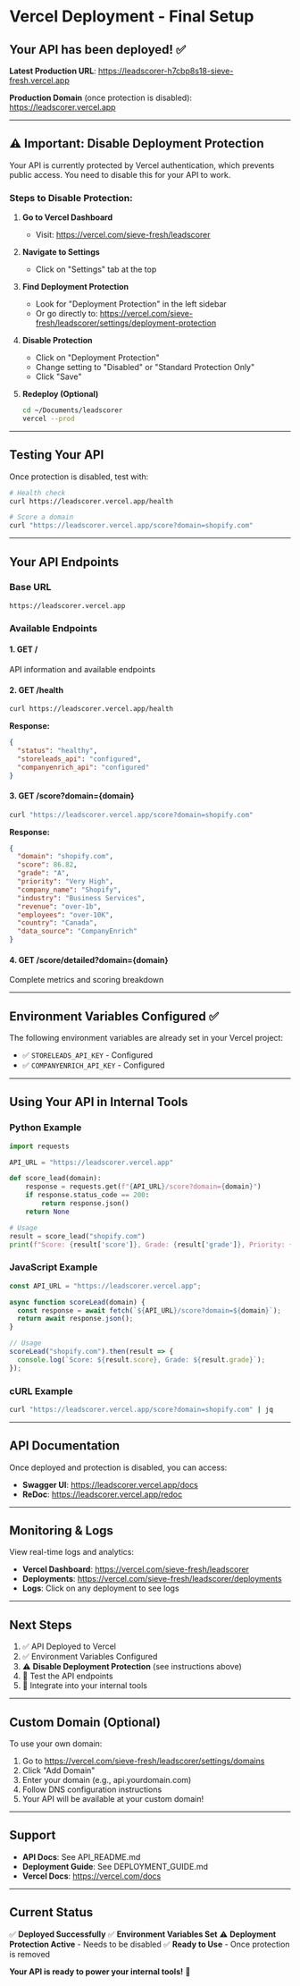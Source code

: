 # Vercel Deployment - Final Setup

## Your API has been deployed! ✅

**Latest Production URL**: https://leadscorer-h7cbp8s18-sieve-fresh.vercel.app

**Production Domain** (once protection is disabled): https://leadscorer.vercel.app

---

## ⚠️ Important: Disable Deployment Protection

Your API is currently protected by Vercel authentication, which prevents public access. You need to disable this for your API to work.

### Steps to Disable Protection:

1. **Go to Vercel Dashboard**
   - Visit: https://vercel.com/sieve-fresh/leadscorer

2. **Navigate to Settings**
   - Click on "Settings" tab at the top

3. **Find Deployment Protection**
   - Look for "Deployment Protection" in the left sidebar
   - Or go directly to: https://vercel.com/sieve-fresh/leadscorer/settings/deployment-protection

4. **Disable Protection**
   - Click on "Deployment Protection"
   - Change setting to "Disabled" or "Standard Protection Only"
   - Click "Save"

5. **Redeploy (Optional)**
   ```bash
   cd ~/Documents/leadscorer
   vercel --prod
   ```

---

## Testing Your API

Once protection is disabled, test with:

```bash
# Health check
curl https://leadscorer.vercel.app/health

# Score a domain
curl "https://leadscorer.vercel.app/score?domain=shopify.com"
```

---

## Your API Endpoints

### Base URL
```
https://leadscorer.vercel.app
```

### Available Endpoints

#### 1. GET /
API information and available endpoints

#### 2. GET /health
```bash
curl https://leadscorer.vercel.app/health
```

**Response:**
```json
{
  "status": "healthy",
  "storeleads_api": "configured",
  "companyenrich_api": "configured"
}
```

#### 3. GET /score?domain={domain}
```bash
curl "https://leadscorer.vercel.app/score?domain=shopify.com"
```

**Response:**
```json
{
  "domain": "shopify.com",
  "score": 86.82,
  "grade": "A",
  "priority": "Very High",
  "company_name": "Shopify",
  "industry": "Business Services",
  "revenue": "over-1b",
  "employees": "over-10K",
  "country": "Canada",
  "data_source": "CompanyEnrich"
}
```

#### 4. GET /score/detailed?domain={domain}
Complete metrics and scoring breakdown

---

## Environment Variables Configured ✅

The following environment variables are already set in your Vercel project:

- ✅ `STORELEADS_API_KEY` - Configured
- ✅ `COMPANYENRICH_API_KEY` - Configured

---

## Using Your API in Internal Tools

### Python Example
```python
import requests

API_URL = "https://leadscorer.vercel.app"

def score_lead(domain):
    response = requests.get(f"{API_URL}/score?domain={domain}")
    if response.status_code == 200:
        return response.json()
    return None

# Usage
result = score_lead("shopify.com")
print(f"Score: {result['score']}, Grade: {result['grade']}, Priority: {result['priority']}")
```

### JavaScript Example
```javascript
const API_URL = "https://leadscorer.vercel.app";

async function scoreLead(domain) {
  const response = await fetch(`${API_URL}/score?domain=${domain}`);
  return await response.json();
}

// Usage
scoreLead("shopify.com").then(result => {
  console.log(`Score: ${result.score}, Grade: ${result.grade}`);
});
```

### cURL Example
```bash
curl "https://leadscorer.vercel.app/score?domain=shopify.com" | jq
```

---

## API Documentation

Once deployed and protection is disabled, you can access:

- **Swagger UI**: https://leadscorer.vercel.app/docs
- **ReDoc**: https://leadscorer.vercel.app/redoc

---

## Monitoring & Logs

View real-time logs and analytics:
- **Vercel Dashboard**: https://vercel.com/sieve-fresh/leadscorer
- **Deployments**: https://vercel.com/sieve-fresh/leadscorer/deployments
- **Logs**: Click on any deployment to see logs

---

## Next Steps

1. ✅ API Deployed to Vercel
2. ✅ Environment Variables Configured
3. ⚠️ **Disable Deployment Protection** (see instructions above)
4. 🔄 Test the API endpoints
5. 🚀 Integrate into your internal tools

---

## Custom Domain (Optional)

To use your own domain:

1. Go to https://vercel.com/sieve-fresh/leadscorer/settings/domains
2. Click "Add Domain"
3. Enter your domain (e.g., api.yourdomain.com)
4. Follow DNS configuration instructions
5. Your API will be available at your custom domain!

---

## Support

- **API Docs**: See API_README.md
- **Deployment Guide**: See DEPLOYMENT_GUIDE.md
- **Vercel Docs**: https://vercel.com/docs

---

## Current Status

✅ **Deployed Successfully**
✅ **Environment Variables Set**
⚠️ **Deployment Protection Active** - Needs to be disabled
✅ **Ready to Use** - Once protection is removed

**Your API is ready to power your internal tools!** 🚀
